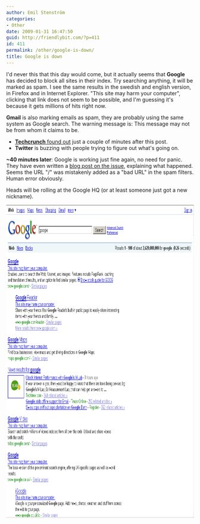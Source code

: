 ```yaml
---
author: Emil Stenström
categories:
- Other
date: 2009-01-31 16:47:50
guid: http://friendlybit.com/?p=411
id: 411
permalink: /other/google-is-down/
title: Google is down
---
```


I'd never this that this day would come, but it actually seems that **Google** has decided to block all sites in their index. Try searching anything, it will be marked as spam. I see the same results in the swedish and english version, in Firefox and in Internet Explorer. "This site may harm your computer", clicking that link does not seem to be possible, and I'm guessing it's because it gets millions of hits right now.

**Gmail** is also marking emails as spam, they are probably using the same system as Google search. The warning message is: This message may not be from whom it claims to be.

  * [**Techcrunch** found out](http://www.techcrunch.com/2009/01/31/google-flags-whole-internet-as-malware/) just a couple of minutes after this post.
  * **Twitter** is buzzing with people trying to figure out what's going on.

**~40 minutes later**: Google is working just fine again, no need for panic. They have even written a [blog post on the issue](http://googleblog.blogspot.com/2009/01/this-site-may-harm-your-computer-on.html), explaining what happened. Seems the URL "/" was mistakenly added as a "bad URL" in the spam filters. Human error obviously.

Heads will be rolling at the Google HQ (or at least someone just got a new nickname).

<img class="alignnone size-full wp-image-415" title="Even google is marked as spam" src="/files/post-media/google_id_down.png" alt="Even google is marked as spam" width="955" height="841">
